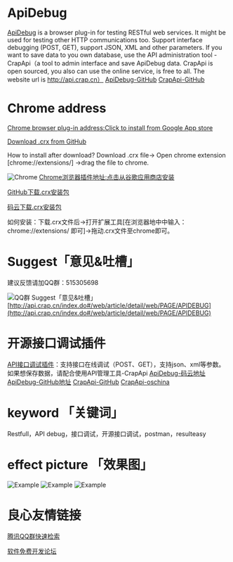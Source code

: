 # ApiDebug
[ApiDebug](https://github.com/EhsanTang/ApiDebug) is a browser plug-in for testing RESTful web services. It might be used for testing other HTTP communications too.
Support interface debugging (POST, GET), support JSON, XML and other parameters.
If you want to save data to you own database, use the API administration tool -CrapApi（a tool to admin interface and save ApiDebug data. CrapApi is open sourced, you also can use the online service, is free to all. The website url is http://api.crap.cn） 
[ApiDebug-GitHub](https://github.com/EhsanTang/ApiDebug) 
[CrapApi-GitHub](https://github.com/EhsanTang/ApiManager)

# Chrome address
[Chrome browser plug-in address:Click to install from Google App store](https://chrome.google.com/webstore/detail/ieoejemkppmjcdfbnfphhpbfmallhfnc?utm_source=chrome-app-launcher-info-dialog)

[Download .crx from GitHub](https://github.com/EhsanTang/ApiDebug/blob/master/release/chrome/ieoejemkppmjcdfbnfphhpbfmallhfnc_main.crx)

How to install after download? Download .crx file-> Open chrome extension [chrome://extensions/] ->drag the file to chrome.

![Chrome](http://img.blog.csdn.net/20170522174505914?watermark/2/text/aHR0cDovL2Jsb2cuY3Nkbi5uZXQvdG9ycnl0YW5n/font/5a6L5L2T/fontsize/400/fill/I0JBQkFCMA==/dissolve/70/gravity/Center)
[Chrome浏览器插件地址:点击从谷歌应用商店安装](https://chrome.google.com/webstore/detail/ieoejemkppmjcdfbnfphhpbfmallhfnc?utm_source=chrome-app-launcher-info-dialog)

[GitHub下载.crx安装包](https://github.com/EhsanTang/ApiDebug/blob/master/release/chrome/ieoejemkppmjcdfbnfphhpbfmallhfnc_main.crx)

[码云下载.crx安装包](http://git.oschina.net/CrapApi/ApiDebug/raw/master/release/chrome/ieoejemkppmjcdfbnfphhpbfmallhfnc_main.crx)

如何安装：下载.crx文件后->打开扩展工具[在浏览器地中中输入：chrome://extensions/ 即可]->拖动.crx文件至chrome即可。

# Suggest「意见&吐槽」
建议反馈请加QQ群：515305698

![QQ群](http://img.blog.csdn.net/20170601193654319?watermark/2/text/aHR0cDovL2Jsb2cuY3Nkbi5uZXQvdG9ycnl0YW5n/font/5a6L5L2T/fontsize/400/fill/I0JBQkFCMA==/dissolve/70/gravity/Center) Suggest「意见&吐槽」
[http://api.crap.cn/index.do#/web/article/detail/web/PAGE/APIDEBUG](http://api.crap.cn/index.do#/web/article/detail/web/PAGE/APIDEBUG)

# 开源接口调试插件
[API接口调试插件](https://github.com/EhsanTang/ApiDebug)：支持接口在线调试（POST、GET），支持json、xml等参数。
如果想保存数据，请配合使用API管理工具-CrapApi 
[ApiDebug-码云地址](http://git.oschina.net/CrapApi/ApiDebug) 
[ApiDebug-GitHub地址](https://github.com/EhsanTang/ApiDebug) 
[CrapApi-GitHub](https://github.com/EhsanTang/ApiManager) 
[CrapApi-oschina](http://git.oschina.net/CrapApi/CrapApi) 

# keyword 「关键词」
Restfull，API debug，接口调试，开源接口调试，postman，resulteasy

# effect picture 「效果图」
![Example](http://img.blog.csdn.net/20170520195634607?watermark/2/text/aHR0cDovL2Jsb2cuY3Nkbi5uZXQvdG9ycnl0YW5n/font/5a6L5L2T/fontsize/400/fill/I0JBQkFCMA==/dissolve/70/gravity/Center)
![Example](http://img.blog.csdn.net/20170520195653030?watermark/2/text/aHR0cDovL2Jsb2cuY3Nkbi5uZXQvdG9ycnl0YW5n/font/5a6L5L2T/fontsize/400/fill/I0JBQkFCMA==/dissolve/70/gravity/Center)
![Example](http://img.blog.csdn.net/20170520195711810?watermark/2/text/aHR0cDovL2Jsb2cuY3Nkbi5uZXQvdG9ycnl0YW5n/font/5a6L5L2T/fontsize/400/fill/I0JBQkFCMA==/dissolve/70/gravity/Center)








 # 良心友情链接

[腾讯QQ群快速检索](http://u.720life.cn/s/8cf73f7c)

[软件免费开发论坛](http://u.720life.cn/s/bbb01dc0)
